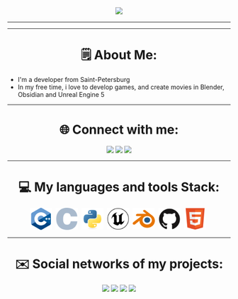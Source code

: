 <div id="header" align="center">
  <img src="https://media1.giphy.com/media/v1.Y2lkPTc5MGI3NjExb3ltbXRmYnBxMWl2ZHhsMjhsY21uNHd1dXhqbXAwdXY3Yjl6MGZwOSZlcD12MV9pbnRlcm5hbF9naWZfYnlfaWQmY3Q9cw/QssGEmpkyEOhBCb7e1/giphy.gif" width="100"/>
</div>

---

---

<h1 align="center"> 🗒️ About Me: </h1>

- I'm a developer from Saint-Petersburg
- In my free time, i love to develop games, and create movies in Blender, Obsidian and Unreal Engine 5

---

<h1 align="center"> 🌐 Connect with me: </h2>

<p align="center">
<a href=https://t.me/MrRyzen><img src="https://img.shields.io/badge/telegram-26A5E4?style=for-the-badge&logo=telegram&logoColor=white"/></a>
<a href=https://steamcommunity.com/id/-Mr-EvgOr-><img src="https://img.shields.io/badge/steam-000000?style=for-the-badge&logo=steam&logoColor=white"/></a>
<a href=https://vk.com/mr_ryzen><img src="https://img.shields.io/badge/vk-0077FF?style=for-the-badge&logo=vk&logoColor=white"/></a>
</p>

---

<h1  align="center">💻 My languages and tools Stack: </h1>

<div align="center">
  <img src="https://github.com/devicons/devicon/blob/master/icons/cplusplus/cplusplus-original.svg" title="C++" alt="CPP" width="50" height="50"/>&nbsp;
  <img src="https://github.com/devicons/devicon/blob/master/icons/c/c-original.svg" title="C" alt="C" width="50" height="50"/>&nbsp;
  <img src="https://github.com/devicons/devicon/blob/master/icons/python/python-original.svg" title="Python" alt="Python" width="50" height="50"/>&nbsp;
  <img src="https://github.com/devicons/devicon/blob/master/icons/unrealengine/unrealengine-original.svg" title="Unreal Engine" alt="UnrealEngine" width="50" height="50"/>&nbsp;
  <img src="https://github.com/devicons/devicon/blob/master/icons/blender/blender-original.svg" title="Blender" alt="Blender3D" width="50" height="50"/>&nbsp;
  <img src="https://github.com/devicons/devicon/blob/master/icons/github/github-original.svg" title="GitHub" alt="GitHub" width="50" height="50"/>&nbsp;
  <img src="https://github.com/devicons/devicon/blob/master/icons/html5/html5-original.svg" title="HTML" alt="HTML" width="50" height="50"/>&nbsp;
</div>

---

<h1 align="center"> ✉️ Social networks of my projects: </h2>

<p align="center">
<a href=https://www.youtube.com/@Shedros-Studio><img src="https://img.shields.io/badge/Youtube-FF0000?style=for-the-badge&logo=youtube&logoColor=white"/></a>
<a href=https://vk.com/shedrosstudiofilms><img src="https://img.shields.io/badge/VK-Cinema-0077FF?style=for-the-badge&logo=vk&logoColor=white"/></a>
<a href=https://t.me/ShedrosStudio><img src="https://img.shields.io/badge/telegram-26A5E4?style=for-the-badge&logo=telegram&logoColor=white"/></a>
<a href=https://discord.com/invite/gw3AmHUBGb><img src="https://img.shields.io/badge/discord-5865F2?style=for-the-badge&logo=discord&logoColor=white"/></a>
</p>
